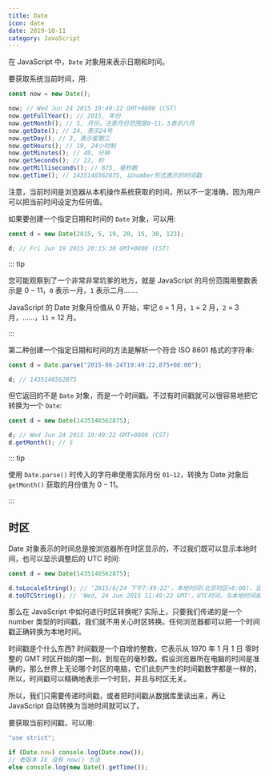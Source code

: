 ```yaml
---
title: Date
icon: date
date: 2019-10-11
category: JavaScript
---
```


在 JavaScript 中，`Date` 对象用来表示日期和时间。

<!-- more -->

要获取系统当前时间，用:

```js
const now = new Date();

now; // Wed Jun 24 2015 19:49:22 GMT+0800 (CST)
now.getFullYear(); // 2015, 年份
now.getMonth(); // 5, 月份，注意月份范围是0~11，5表示六月
now.getDate(); // 24, 表示24号
now.getDay(); // 3, 表示星期三
now.getHours(); // 19, 24小时制
now.getMinutes(); // 49, 分钟
now.getSeconds(); // 22, 秒
now.getMilliseconds(); // 875, 毫秒数
now.getTime(); // 1435146562875, 以number形式表示的时间戳
```

注意，当前时间是浏览器从本机操作系统获取的时间，所以不一定准确，因为用户可以把当前时间设定为任何值。

如果要创建一个指定日期和时间的 `Date` 对象，可以用:

```js
const d = new Date(2015, 5, 19, 20, 15, 30, 123);

d; // Fri Jun 19 2015 20:15:30 GMT+0800 (CST)
```

::: tip

您可能观察到了一个非常非常坑爹的地方，就是 JavaScript 的月份范围用整数表示是 $0 - 11$，`0` 表示一月，`1` 表示二月…….

JavaScript 的 Date 对象月份值从 0 开始，牢记 `0` = 1 月，`1` = 2 月，`2` = 3 月，……，`11` = 12 月。

:::

第二种创建一个指定日期和时间的方法是解析一个符合 ISO 8601 格式的字符串:

```js
const d = Date.parse("2015-06-24T19:49:22.875+08:00");

d; // 1435146562875
```

但它返回的不是 `Date` 对象，而是一个时间戳。不过有时间戳就可以很容易地把它转换为一个 `Date`:

```js
const d = new Date(1435146562875);

d; // Wed Jun 24 2015 19:49:22 GMT+0800 (CST)
d.getMonth(); // 5
```

::: tip

使用 `Date.parse()` 时传入的字符串使用实际月份 `01~12`，转换为 Date 对象后 `getMonth()` 获取的月份值为 $0 - 11$。

:::

## 时区

Date 对象表示的时间总是按浏览器所在时区显示的，不过我们既可以显示本地时间，也可以显示调整后的 UTC 时间:

```js
const d = new Date(1435146562875);

d.toLocaleString(); // '2015/6/24 下午7:49:22'，本地时间(北京时区+8:00)，显示的字符串与操作系统设定的格式有关
d.toUTCString(); // 'Wed, 24 Jun 2015 11:49:22 GMT'，UTC时间，与本地时间相差8小时
```

那么在 JavaScript 中如何进行时区转换呢? 实际上，只要我们传递的是一个 number 类型的时间戳，我们就不用关心时区转换。任何浏览器都可以把一个时间戳正确转换为本地时间。

时间戳是个什么东西? 时间戳是一个自增的整数，它表示从 1970 年 1 月 1 日 零时整的 GMT 时区开始的那一刻，到现在的毫秒数。假设浏览器所在电脑的时间是准确的，那么世界上无论哪个时区的电脑，它们此刻产生的时间戳数字都是一样的，所以，时间戳可以精确地表示一个时刻，并且与时区无关。

所以，我们只需要传递时间戳，或者把时间戳从数据库里读出来，再让 JavaScript 自动转换为当地时间就可以了。

要获取当前时间戳，可以用:

```js
"use strict";

if (Date.now) console.log(Date.now());
// 老版本 IE 没有 now() 方法
else console.log(new Date().getTime());
```
